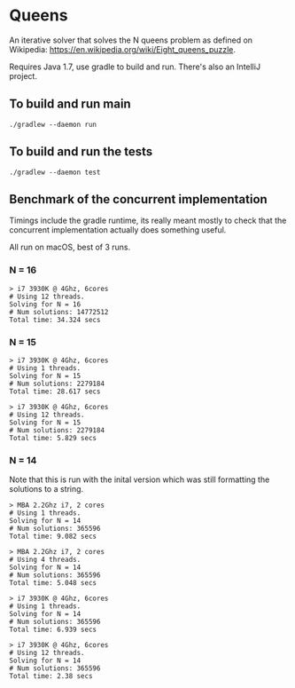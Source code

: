 # Queens

An iterative solver that solves the N queens problem as defined on Wikipedia: https://en.wikipedia.org/wiki/Eight_queens_puzzle.

Requires Java 1.7, use gradle to build and run. There's also an IntelliJ project.

## To build and run main
```
./gradlew --daemon run
```

## To build and run the tests
```
./gradlew --daemon test
```

## Benchmark of the concurrent implementation

Timings include the gradle runtime, its really meant mostly to check that the
concurrent implementation actually does something useful.

All run on macOS, best of 3 runs.

### N = 16

```
> i7 3930K @ 4Ghz, 6cores
# Using 12 threads.
Solving for N = 16
# Num solutions: 14772512
Total time: 34.324 secs
```

### N = 15

```
> i7 3930K @ 4Ghz, 6cores
# Using 1 threads.
Solving for N = 15
# Num solutions: 2279184
Total time: 28.617 secs
```

```
> i7 3930K @ 4Ghz, 6cores
# Using 12 threads.
Solving for N = 15
# Num solutions: 2279184
Total time: 5.829 secs
```

### N = 14

Note that this is run with the inital version which was still formatting the
solutions to a string.

```
> MBA 2.2Ghz i7, 2 cores
# Using 1 threads.
Solving for N = 14
# Num solutions: 365596
Total time: 9.082 secs
```

```
> MBA 2.2Ghz i7, 2 cores
# Using 4 threads.
Solving for N = 14
# Num solutions: 365596
Total time: 5.048 secs
```

```
> i7 3930K @ 4Ghz, 6cores
# Using 1 threads.
Solving for N = 14
# Num solutions: 365596
Total time: 6.939 secs
```

```
> i7 3930K @ 4Ghz, 6cores
# Using 12 threads.
Solving for N = 14
# Num solutions: 365596
Total time: 2.38 secs
```
